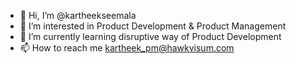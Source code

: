 - 👋 Hi, I’m @kartheekseemala
- 👀 I’m interested in Product Development & Product Management
- 🌱 I’m currently learning disruptive way of Product Development
- 📫 How to reach me kartheek_pm@hawkvisum.com

<!---
kartheekseemala/kartheekseemala is a ✨ special ✨ repository because its `README.md` (this file) appears on your GitHub profile.
You can click the Preview link to take a look at your changes.
--->
